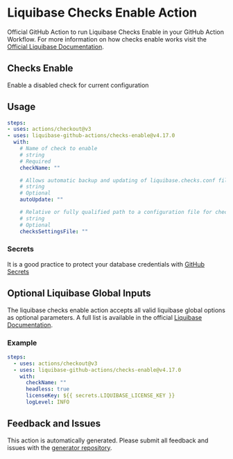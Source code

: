 # Liquibase Checks Enable Action
Official GitHub Action to run Liquibase Checks Enable in your GitHub Action Workflow. For more information on how checks enable works visit the [Official Liquibase Documentation](https://docs.liquibase.com/commands/home.html).
## Checks Enable
Enable a disabled check for current configuration
## Usage
```yaml
steps:
- uses: actions/checkout@v3
- uses: liquibase-github-actions/checks-enable@v4.17.0
  with:
    # Name of check to enable
    # string
    # Required
    checkName: ""

    # Allows automatic backup and updating of liquibase.checks.conf file when new quality checks are available. Options: [on|off]
    # string
    # Optional
    autoUpdate: ""

    # Relative or fully qualified path to a configuration file for checks execution
    # string
    # Optional
    checksSettingsFile: ""

```

### Secrets
It is a good practice to protect your database credentials with [GitHub Secrets](https://docs.github.com/en/actions/security-guides/encrypted-secrets)

## Optional Liquibase Global Inputs
The liquibase checks enable action accepts all valid liquibase global options as optional parameters. A full list is available in the official [Liquibase Documentation](https://docs.liquibase.com/parameters/command-parameters.html).

### Example
```yaml
steps:
  - uses: actions/checkout@v3
  - uses: liquibase-github-actions/checks-enable@v4.17.0
    with:
      checkName: ""
      headless: true
      licenseKey: ${{ secrets.LIQUIBASE_LICENSE_KEY }}
      logLevel: INFO
```

## Feedback and Issues
This action is automatically generated. Please submit all feedback and issues with the [generator repository](https://github.com/liquibase/github-action-generator/issues).
